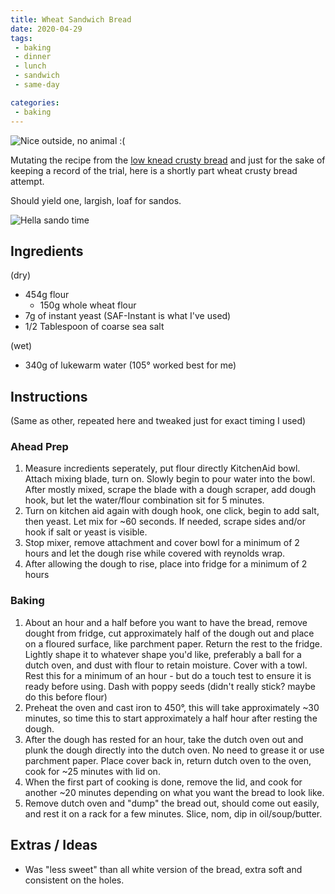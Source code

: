 ```yaml
---
title: Wheat Sandwich Bread
date: 2020-04-29
tags:
 - baking
 - dinner
 - lunch
 - sandwich
 - same-day

categories:
 - baking
---
```



![Nice outside, no animal :(](/images/wheat-bread-whole.jpg)

Mutating the recipe from the [low knead crusty bread](https://recipes.strazzere.com/2020/04/19/low-knead-crusty-bread/) and just for the sake of keeping a record of the trial, here is a shortly part wheat crusty bread attempt.

Should yield one, largish, loaf for sandos.

![Hella sando time](/images/wheat-bread-cut.jpg)

## Ingredients
(dry)
 * 454g flour
   * 150g whole wheat flour
 * 7g of instant yeast (SAF-Instant is what I've used)
 * 1/2 Tablespoon of coarse sea salt

(wet)
 * 340g of lukewarm water (105° worked best for me)

## Instructions

(Same as other, repeated here and tweaked just for exact timing I used)

### Ahead Prep
1. Measure incredients seperately, put flour directly KitchenAid
   bowl. Attach mixing blade, turn on. Slowly begin to pour water
   into the bowl. After mostly mixed, scrape the blade with a dough
   scraper, add dough hook, but let the water/flour combination sit
   for 5 minutes.
2. Turn on kitchen aid again with dough hook, one click, begin to add
   salt, then yeast. Let mix for ~60 seconds. If needed, scrape sides
   and/or hook if salt or yeast is visible.
3. Stop mixer, remove attachment and cover bowl for a minimum of 2 hours
   and let the dough rise while covered with reynolds wrap.
4. After allowing the dough to rise, place into fridge for a minimum of
   2 hours

### Baking
1. About an hour and a half before you want to have the bread, remove
   dought from fridge, cut approximately half of the dough out and place
   on a floured surface, like parchment paper. Return the rest to the fridge.
   Lightly shape it to whatever shape you'd like, preferably a ball for
   a dutch oven, and dust with flour to retain moisture. Cover with a towl.
   Rest this for a minimum of an hour - but do a touch test to ensure it is
   ready before using. Dash with poppy seeds (didn't really stick? maybe do this before flour)
2. Preheat the oven and cast iron to 450°, this will take approximately ~30
   minutes, so time this to start approximately a half hour after resting the
   dough.
3. After the dough has rested for an hour, take the dutch oven out and plunk
   the dough directly into the dutch oven. No need to grease it or use parchment
   paper. Place cover back in, return dutch oven to the oven, cook for ~25
   minutes with lid on.
4. When the first part of cooking is done, remove the lid, and cook for another
   ~20 minutes depending on what you want the bread to look like.
5. Remove dutch oven and "dump" the bread out, should come out easily, and
   rest it on a rack for a few minutes. Slice, nom, dip in oil/soup/butter.

## Extras / Ideas

* Was "less sweet" than all white version of the bread, extra soft and consistent on the holes.